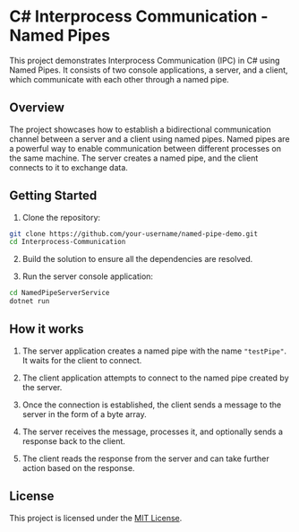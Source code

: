 # C# Interprocess Communication - Named Pipes

This project demonstrates Interprocess Communication (IPC) in C# using Named Pipes. It consists of two console applications, a server, and a client, which communicate with each other through a named pipe.

## Overview

The project showcases how to establish a bidirectional communication channel between a server and a client using named pipes. Named pipes are a powerful way to enable communication between different processes on the same machine. The server creates a named pipe, and the client connects to it to exchange data.

## Getting Started

1. Clone the repository:

```bash
git clone https://github.com/your-username/named-pipe-demo.git
cd Interprocess-Communication
```

2. Build the solution to ensure all the dependencies are resolved.

3. Run the server console application:

```bash
cd NamedPipeServerService
dotnet run
```

## How it works

1. The server application creates a named pipe with the name `"testPipe"`. It waits for the client to connect.

2. The client application attempts to connect to the named pipe created by the server.

3. Once the connection is established, the client sends a message to the server in the form of a byte array.

4. The server receives the message, processes it, and optionally sends a response back to the client.

5. The client reads the response from the server and can take further action based on the response.

## License

This project is licensed under the [MIT License](LICENSE).
